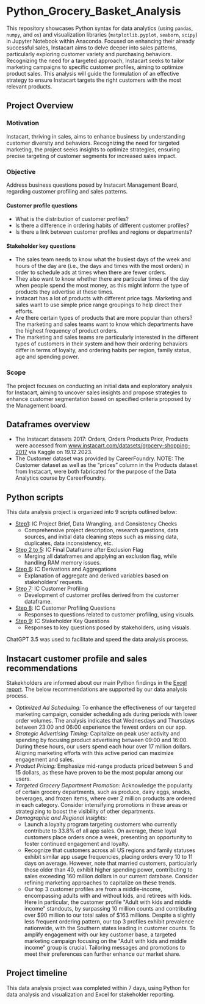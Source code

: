 # Python_Grocery_Basket_Analysis
This repository showcases Python syntax for data analytics (using `pandas`, `numpy`, and `os`) and visualization libraries (`matplotlib.pyplot`, `seaborn`, `scipy`) in Jupyter Notebook within Anaconda. Focused on enhancing their already successful sales, Instacart aims to delve deeper into sales patterns, particularly exploring customer variety and purchasing behaviors. Recognizing the need for a targeted approach, Instacart seeks to tailor marketing campaigns to specific customer profiles, aiming to optimize product sales. This analysis will guide the formulation of an effective strategy to ensure Instacart targets the right customers with the most relevant products. 
## Project Overview
### Motivation
Instacart, thriving in sales, aims to enhance business by understanding customer diversity and behaviors. Recognizing the need for targeted marketing, the project seeks insights to optimize strategies, ensuring precise targeting of customer segments for increased sales impact.
### Objective
Address business questions posed by Instacart Management Board, regarding customer profiling and sales patterns. 
#### Customer profile questions 
* What is the distribution of customer profiles?
* Is there a difference in ordering habits of different customer profiles?
* Is there a link between customer profiles and regions or departments?
#### Stakeholder key questions 
* The sales team needs to know what the busiest days of the week and hours of the day are (i.e., the days and times with the most orders) in order to schedule ads at times when there are fewer orders.
* They also want to know whether there are particular times of the day when people spend the most money, as this might inform the type of products they advertise at these times.
* Instacart has a lot of products with different price tags. Marketing and sales want to use simple price range groupings to help direct their efforts.
* Are there certain types of products that are more popular than others? The marketing and sales teams want to know which departments have the highest frequency of product orders.
* The marketing and sales teams are particularly interested in the different types of customers in their system and how their ordering behaviors differ in terms of loyalty, and ordering habits per region, family status, age and spending power.  
### Scope
The project focuses on conducting an initial data and exploratory analysis for Instacart, aiming to uncover sales insights and propose strategies to enhance customer segmentation based on specified criteria proposed by the Management board.
## Dataframes overview
* The Instacart datasets 2017: Orders, Orders Products Prior, Products were accessed from www.instacart.com/datasets/grocery-shopping-2017 via Kaggle on 19.12.2023. 
* The Customer dataset was provided by CareerFoundry.
NOTE: The Customer dataset as well as the “prices” column in the Products dataset from Instacart, were both fabricated for the purpose of the Data Analytics course by CareerFoundry.
## Python scripts
This data analysis project is organized into 9 scripts outlined below:
* [Step1](12_2023_Instacart_Basket_Analysis/03_Scripts/Step1_IC_Project_Brief_data_wrangling_and_consistency_checks.ipynb): IC Project Brief, Data Wrangling, and Consistency Checks
  * Comprehensive project description, research questions, data sources, and initial data cleaning steps such as missing data, duplicates, data inconsistency, etc.
* [Step 2 to 5](12_2023_Instacart_Basket_Analysis/03_Scripts): IC Final Dataframe after Exclusion Flag
  * Merging all dataframes and applying an exclusion flag, while handling RAM memory issues.
* [Step 6](12_2023_Instacart_Basket_Analysis/03_Scripts/Step6_IC_Derivations_and_Aggregations.ipynb): IC Derivations and Aggregations
  * Explanation of aggregate and derived variables based on stakeholders' requests.
* [Step 7](12_2023_Instacart_Basket_Analysis/03_Scripts/Step7_IC_Customer_profiling.ipynb): IC Customer Profiling
  * Development of customer profiles derived from the customer dataframe.
* [Step 8](12_2023_Instacart_Basket_Analysis/03_Scripts/Step8_IC_Customer_profiling_questions.ipynb): IC Customer Profiling Questions
  * Responses to questions related to customer profiling, using visuals.
* [Step 9](12_2023_Instacart_Basket_Analysis/03_Scripts/Step9_IC_Stakeholders_key_questions.ipynb): IC Stakeholder Key Questions
  * Responses to key questions posed by stakeholders, using visuals.

ChatGPT 3.5 was used to facilitate and speed the data analysis process. 
## Instacart customer profile and sales recommendations 
Stakekholders are informed about our main Python findings in the [Excel report](Rockbuster_ppt_NadiaOrdonez.pdf). The below recommendations are supported by our data analysis process.
* _Optimized Ad Scheduling:_ To enhance the effectiveness of our targeted marketing campaign, consider scheduling ads during periods with lower order volumes. The analysis indicates that Wednesdays and Thursdays between 23:00 and 06:00 experience the fewest orders on our app.
* _Strategic Advertising Timing:_ Capitalize on peak user activity and spending by focusing product advertising between 09:00 and 16:00. During these hours, our users spend each hour over 17 million dollars. Aligning marketing efforts with this active period can maximize engagement and sales.
* _Product Pricing:_ Emphasize mid-range products priced between 5 and 15 dollars, as these have proven to be the most popular among our users.
* _Targeted Grocery Department Promotion:_ Acknowledge the popularity of certain grocery departments, such as produce, dairy eggs, snacks, beverages, and frozen items, where over 2 million products are ordered in each category. Consider intensifying promotions in these areas or strategizing to boost the visibility of other departments.
* _Demographic and Regional Insights_:
  * Launch a loyalty program targeting customers who currently contribute to 33.8% of all app sales. On average, these loyal customers place orders once a week, presenting an opportunity to foster continued engagement and loyalty.
  * Recognize that customers across all US regions and family statuses exhibit similar app usage frequencies, placing orders every 10 to 11 days on average. However, note that married customers, particularly those older than 40, exhibit higher spending power, contributing to sales exceeding 160 million dollars in our current database. Consider refining marketing approaches to capitalize on these trends.
  * Our top 3 customer profiles are from a middle-income, encompassing adults with and without kids, and retirees with kids. Here in particular, the customer profile "Adult with kids and middle income" standouts, by surpassing 10 million counts and contributing over $90 million to our total sales of $163 millions. Despite a slightly less frequent ordering pattern, our top 3 profiles exhibit prevalence nationwide, with the Southern states leading in customer counts. To amplify engagement with our key customer base, a targeted marketing campaign focusing on the "Adult with kids and middle income" group is crucial. Tailoring messages and promotions to meet their preferences can further enhance our market share.                                                                                                     
## Project timeline
This data analysis project was completed within 7 days, using Python for data analysis and visualization and Excel for stakeholder reporting. 
